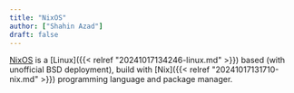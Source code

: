 ```yaml
---
title: "NixOS"
author: ["Shahin Azad"]
draft: false
---
```


[NixOS](https://nixos.org/) is a [Linux]({{< relref "20241017134246-linux.md" >}}) based (with unofficial BSD deployment), build with
[Nix]({{< relref "20241017131710-nix.md" >}}) programming language and package manager.
